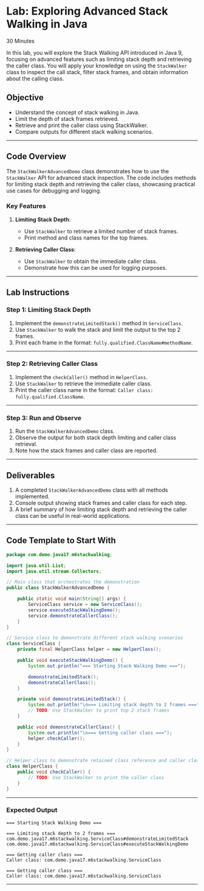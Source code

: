 # Lab: Exploring Advanced Stack Walking in Java
30 Minutes

In this lab, you will explore the Stack Walking API introduced in Java 9, focusing on advanced features such as limiting stack depth and retrieving the caller class. You will apply your knowledge on using the `StackWalker` class to inspect the call stack, filter stack frames, and obtain information about the calling class.

## Objective

- Understand the concept of stack walking in Java.
- Limit the depth of stack frames retrieved.
- Retrieve and print the caller class using StackWalker.
- Compare outputs for different stack walking scenarios.

---

## Code Overview

The `StackWalkerAdvancedDemo` class demonstrates how to use the `StackWalker` API for advanced stack inspection. The code includes methods for limiting stack depth and retrieving the caller class, showcasing practical use cases for debugging and logging.

### Key Features

1. **Limiting Stack Depth**:
    - Use `StackWalker` to retrieve a limited number of stack frames.
    - Print method and class names for the top frames.

2. **Retrieving Caller Class**:
    - Use `StackWalker` to obtain the immediate caller class.
    - Demonstrate how this can be used for logging purposes.

---

## Lab Instructions

### Step 1: Limiting Stack Depth

1. Implement the `demonstrateLimitedStack()` method in `ServiceClass`.
2. Use `StackWalker` to walk the stack and limit the output to the top 2 frames.
3. Print each frame in the format: `fully.qualified.ClassName#methodName`.

---

### Step 2: Retrieving Caller Class

1. Implement the `checkCaller()` method in `HelperClass`.
2. Use `StackWalker` to retrieve the immediate caller class.
3. Print the caller class name in the format: `Caller class: fully.qualified.ClassName`.

---

### Step 3: Run and Observe

1. Run the `StackWalkerAdvancedDemo` class.
2. Observe the output for both stack depth limiting and caller class retrieval.
3. Note how the stack frames and caller class are reported.

---

## Deliverables

1. A completed `StackWalkerAdvancedDemo` class with all methods implemented.
2. Console output showing stack frames and caller class for each step.
3. A brief summary of how limiting stack depth and retrieving the caller class can be useful in real-world applications.

---

## Code Template to Start With

```java
package com.demo.java17.m6stackwalking;

import java.util.List;
import java.util.stream.Collectors;

// Main class that orchestrates the demonstration
public class StackWalkerAdvancedDemo {

    public static void main(String[] args) {
        ServiceClass service = new ServiceClass();
        service.executeStackWalkingDemo();
        service.demonstrateCallerClass();
    }
}

// Service class to demonstrate different stack walking scenarios
class ServiceClass {
    private final HelperClass helper = new HelperClass();

    public void executeStackWalkingDemo() {
        System.out.println("=== Starting Stack Walking Demo ===");

        demonstrateLimitedStack();
        demonstrateCallerClass();
    }

    private void demonstrateLimitedStack() {
        System.out.println("\n=== Limiting stack depth to 2 frames ===");
        // TODO: Use StackWalker to print top 2 stack frames
    }

    public void demonstrateCallerClass() {
        System.out.println("\n=== Getting caller class ===");
        helper.checkCaller();
    }
}

// Helper class to demonstrate retained class reference and caller class
class HelperClass {
    public void checkCaller() {
        // TODO: Use StackWalker to print the caller class
    }
}
```

---

### Expected Output

```
=== Starting Stack Walking Demo ===

=== Limiting stack depth to 2 frames ===
com.demo.java17.m6stackwalking.ServiceClass#demonstrateLimitedStack
com.demo.java17.m6stackwalking.ServiceClass#executeStackWalkingDemo

=== Getting caller class ===
Caller class: com.demo.java17.m6stackwalking.ServiceClass

=== Getting caller class ===
Caller class: com.demo.java17.m6stackwalking.ServiceClass
```

---
